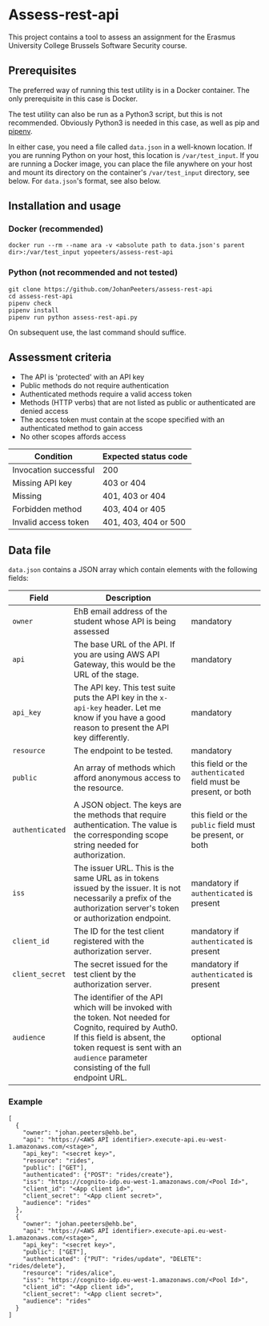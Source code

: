 # Assess-rest-api
This project contains a tool to assess an assignment for the Erasmus University College Brussels Software Security course.

## Prerequisites

The preferred way of running this test utility is in a Docker container. The only prerequisite in this case is Docker.

The test utility can also be run as a Python3 script, but this is not recommended. Obviously Python3 is needed in this case, as well as pip and [pipenv](https://pipenv.readthedocs.io/en/latest/).

In either case, you need a file called `data.json` in a well-known location. If you are running Python on your host, this location is `/var/test_input`. If you are running a Docker image, you can place the file anywhere on your host and mount its directory on the container's `/var/test_input` directory, see below. For `data.json`'s format, see also below.

## Installation and usage

### Docker (recommended)

```
docker run --rm --name ara -v <absolute path to data.json's parent dir>:/var/test_input yopeeters/assess-rest-api
```

### Python (not recommended and not tested)

```
git clone https://github.com/JohanPeeters/assess-rest-api
cd assess-rest-api
pipenv check
pipenv install
pipenv run python assess-rest-api.py
```

On subsequent use, the last command should suffice.

## Assessment criteria

* The API is 'protected' with an API key
* Public methods do not require authentication
* Authenticated methods require a valid access token
* Methods (HTTP verbs) that are not listed as public or authenticated are denied access
* The access token must contain at the scope specified with an authenticated method to gain access
* No other scopes affords access

|Condition                     |Expected status code|
|------------------------------|--------------------|
|Invocation successful         |200                 |
|Missing API key               |403 or 404          |
|Missing                       |401, 403 or 404     |
|Forbidden method              |403, 404 or 405     |
|Invalid access token          |401, 403, 404 or 500|

## Data file

`data.json` contains a JSON array which contain elements with the following fields:

|Field           |Description               | |
|----------------|--------------------------|-|
|`owner`           |EhB email address of the student whose API is being assessed|mandatory|
|`api`             |The base URL of the API. If you are using AWS API Gateway, this would be the URL of the stage.|mandatory|
|`api_key`         |The API key. This test suite puts the API key in the `x-api-key` header. Let me know if you have a good reason to present the API key differently.|mandatory|
|`resource`        |The endpoint to be tested.|mandatory|
|`public`          |An array of methods which afford anonymous access to the resource.|this field or the `authenticated` field must be present, or both|
|`authenticated`       |A JSON object. The keys are the methods that require authentication. The value is the corresponding scope string needed for authorization.|this field or the `public` field must be present, or both|
|`iss`             |The issuer URL. This is the same URL as in tokens issued by the issuer. It is not necessarily a prefix of the authorization server's token or authorization endpoint.|mandatory if `authenticated` is present|
|`client_id`       |The ID for the test client registered with the authorization server.|mandatory if `authenticated` is present|
|`client_secret`   |The secret issued for the test client by the authorization server.|mandatory if `authenticated` is present|
|`audience`        |The identifier of the API which will be invoked with the token. Not needed for Cognito, required by Auth0. If this field is absent, the token request is sent with an `audience` parameter consisting of the full endpoint URL.|optional|

### Example
```
[
  {
    "owner": "johan.peeters@ehb.be",
    "api": "https://<AWS API identifier>.execute-api.eu-west-1.amazonaws.com/<stage>",
    "api_key": "<secret key>",
    "resource": "rides",
    "public": ["GET"],
    "authenticated": {"POST": "rides/create"},
    "iss": "https://cognito-idp.eu-west-1.amazonaws.com/<Pool Id>",
    "client_id": "<App client id>",
    "client_secret": "<App client secret>",
    "audience": "rides"
  },
  {
    "owner": "johan.peeters@ehb.be",
    "api": "https://<AWS API identifier>.execute-api.eu-west-1.amazonaws.com/<stage>",
    "api_key": "<secret key>",
    "public": ["GET"],
    "authenticated": {"PUT": "rides/update", "DELETE": "rides/delete"},
    "resource": "rides/alice",
    "iss": "https://cognito-idp.eu-west-1.amazonaws.com/<Pool Id>",
    "client_id": "<App client id>",
    "client_secret": "<App client secret>",
    "audience": "rides"
  }
]
 ```
